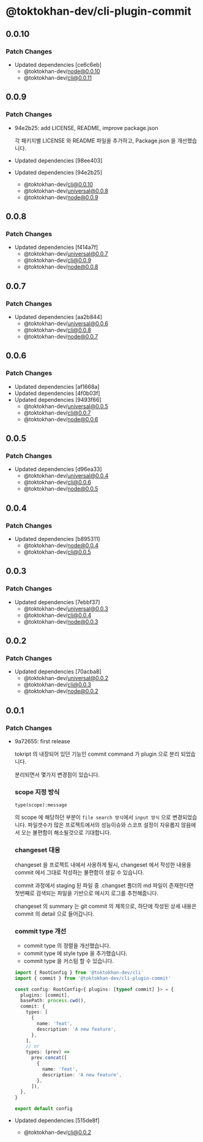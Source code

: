 # @toktokhan-dev/cli-plugin-commit

## 0.0.10

### Patch Changes

- Updated dependencies [ce6c6eb]
  - @toktokhan-dev/node@0.0.10
  - @toktokhan-dev/cli@0.0.11

## 0.0.9

### Patch Changes

- 94e2b25: add LICENSE, README, improve package.json

  각 패키지별 LICENSE 와 README 파일을 추가하고, Package.json 을 개선했습니다.

- Updated dependencies [98ee403]
- Updated dependencies [94e2b25]
  - @toktokhan-dev/cli@0.0.10
  - @toktokhan-dev/universal@0.0.8
  - @toktokhan-dev/node@0.0.9

## 0.0.8

### Patch Changes

- Updated dependencies [f414a7f]
  - @toktokhan-dev/universal@0.0.7
  - @toktokhan-dev/cli@0.0.9
  - @toktokhan-dev/node@0.0.8

## 0.0.7

### Patch Changes

- Updated dependencies [aa2b844]
  - @toktokhan-dev/universal@0.0.6
  - @toktokhan-dev/cli@0.0.8
  - @toktokhan-dev/node@0.0.7

## 0.0.6

### Patch Changes

- Updated dependencies [af1668a]
- Updated dependencies [4f0b03f]
- Updated dependencies [9493f66]
  - @toktokhan-dev/universal@0.0.5
  - @toktokhan-dev/cli@0.0.7
  - @toktokhan-dev/node@0.0.6

## 0.0.5

### Patch Changes

- Updated dependencies [d96ea33]
  - @toktokhan-dev/universal@0.0.4
  - @toktokhan-dev/cli@0.0.6
  - @toktokhan-dev/node@0.0.5

## 0.0.4

### Patch Changes

- Updated dependencies [b895311]
  - @toktokhan-dev/node@0.0.4
  - @toktokhan-dev/cli@0.0.5

## 0.0.3

### Patch Changes

- Updated dependencies [7ebbf37]
  - @toktokhan-dev/universal@0.0.3
  - @toktokhan-dev/cli@0.0.4
  - @toktokhan-dev/node@0.0.3

## 0.0.2

### Patch Changes

- Updated dependencies [70acba8]
  - @toktokhan-dev/universal@0.0.2
  - @toktokhan-dev/cli@0.0.3
  - @toktokhan-dev/node@0.0.2

## 0.0.1

### Patch Changes

- 9a72655: first release

  tokript 의 내장되어 있던 기능인 commit command 가 plugin 으로 분리 되었습니다.

  분리되면서 몇가지 변경점이 있습니다.

  ### scope 지정 방식

  ```
  type(scope):message
  ```

  의 scope 에 해당하던 부분이 `file search 방식`에서 `input 방식` 으로 변경되었습니다. 파일갯수가 많은 프로젝트에서의 성능이슈와 스코프 설정이 자유롭지 않음에서 오는 불편함이 해소될것으로 기대합니다.

  ### changeset 대응

  changeset 을 프로젝트 내에서 사용하게 될시, changeset 에서 작성한 내용을 commit 에서 그대로 작성하는 불편함이 생길 수 있습니다.

  commit 과정에서 staging 된 파일 중 .changset 폴더의 md 파일이 존재한다면 첫번째로 검색되는 파일을 기반으로 메시지 로그를 추천해줍니다.

  changeset 의 summary 는 git commit 의 제목으로, 하단에 작성된 상세 내용은 commit 의 detail 으로 들어갑니다.

  ### commit type 개선

  - commit type 의 정렬을 개선했습니다.
  - commit type 에 style type 을 추가했습니다.
  - commit type 을 커스텀 할 수 있습니다.

  ```typescript
  import { RootConfig } from '@toktokhan-dev/cli'
  import { commit } from '@toktokhan-dev/cli-plugin-commit'

  const config: RootConfig<{ plugins: [typeof commit] }> = {
    plugins: [commit],
    basePath: process.cwd(),
    commit: {
      types: [
        {
          name: 'feat',
          description: 'A new feature',
        },
      ],
      // or
      types: (prev) =>
        prev.concat([
          {
            name: 'feat',
            description: 'A new feature',
          },
        ]),
    },
  }

  export default config
  ```

- Updated dependencies [515de8f]
  - @toktokhan-dev/cli@0.0.2
